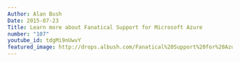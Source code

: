 ```yaml
---
Author: Alan Bush
Date: 2015-07-23
Title: Learn more about Fanatical Support for Microsoft Azure
number: "107"
youtube_id: tdgMi9nUwvY
featured_image: http://drops.albush.com/Fanatical%20Support%20for%20Azure.png
---
```

